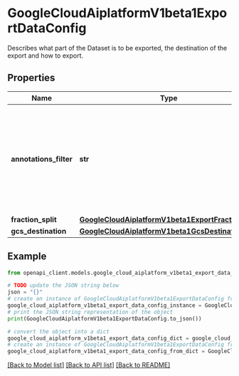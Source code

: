 # GoogleCloudAiplatformV1beta1ExportDataConfig

Describes what part of the Dataset is to be exported, the destination of the export and how to export.

## Properties

Name | Type | Description | Notes
------------ | ------------- | ------------- | -------------
**annotations_filter** | **str** | An expression for filtering what part of the Dataset is to be exported. Only Annotations that match this filter will be exported. The filter syntax is the same as in ListAnnotations. | [optional] 
**fraction_split** | [**GoogleCloudAiplatformV1beta1ExportFractionSplit**](GoogleCloudAiplatformV1beta1ExportFractionSplit.md) |  | [optional] 
**gcs_destination** | [**GoogleCloudAiplatformV1beta1GcsDestination**](GoogleCloudAiplatformV1beta1GcsDestination.md) |  | [optional] 

## Example

```python
from openapi_client.models.google_cloud_aiplatform_v1beta1_export_data_config import GoogleCloudAiplatformV1beta1ExportDataConfig

# TODO update the JSON string below
json = "{}"
# create an instance of GoogleCloudAiplatformV1beta1ExportDataConfig from a JSON string
google_cloud_aiplatform_v1beta1_export_data_config_instance = GoogleCloudAiplatformV1beta1ExportDataConfig.from_json(json)
# print the JSON string representation of the object
print(GoogleCloudAiplatformV1beta1ExportDataConfig.to_json())

# convert the object into a dict
google_cloud_aiplatform_v1beta1_export_data_config_dict = google_cloud_aiplatform_v1beta1_export_data_config_instance.to_dict()
# create an instance of GoogleCloudAiplatformV1beta1ExportDataConfig from a dict
google_cloud_aiplatform_v1beta1_export_data_config_from_dict = GoogleCloudAiplatformV1beta1ExportDataConfig.from_dict(google_cloud_aiplatform_v1beta1_export_data_config_dict)
```
[[Back to Model list]](../README.md#documentation-for-models) [[Back to API list]](../README.md#documentation-for-api-endpoints) [[Back to README]](../README.md)


